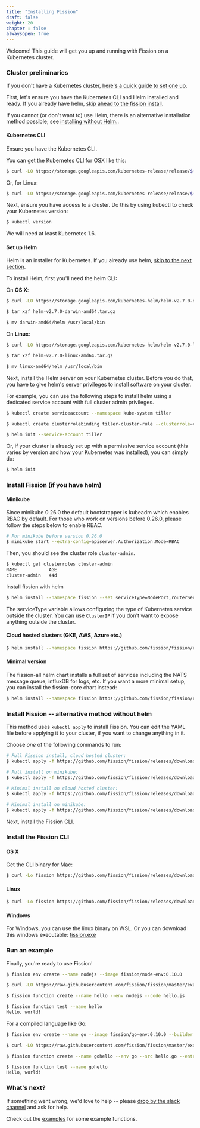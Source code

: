 ```yaml
---
title: "Installing Fission"
draft: false
weight: 20
chapter : false
alwaysopen: true
---
```


Welcome! This guide will get you up and running with Fission on a
Kubernetes cluster.

### Cluster preliminaries

If you don't have a Kubernetes cluster, [here's a quick guide to set
one up](../kubernetessetup).

First, let's ensure you have the Kubernetes CLI and Helm installed and
ready.  If you already have helm, [skip ahead to the fission install](#install-fission).

If you cannot (or don't want to) use Helm, there is an alternative
installation method possible; see [installing without
Helm.](#install-without-helm).

#### Kubernetes CLI

Ensure you have the Kubernetes CLI.

You can get the Kubernetes CLI for OSX like this:
```sh
$ curl -LO https://storage.googleapis.com/kubernetes-release/release/$(curl -s https://storage.googleapis.com/kubernetes-release/release/stable.txt)/bin/darwin/amd64/kubectl && chmod +x kubectl && sudo mv kubectl /usr/local/bin
```

Or, for Linux:
```sh
$ curl -LO https://storage.googleapis.com/kubernetes-release/release/$(curl -s https://storage.googleapis.com/kubernetes-release/release/stable.txt)/bin/linux/amd64/kubectl && chmod +x kubectl && sudo mv kubectl /usr/local/bin
```

Next, ensure you have access to a cluster.  Do this by using kubectl
to check your Kubernetes version:

```sh
$ kubectl version
```

We will need at least Kubernetes 1.6.

#### Set up Helm

Helm is an installer for Kubernetes.  If you already use helm, [skip to
the next section](#install-fission).

To install Helm, first you'll need the helm CLI:

On __OS X__:
```sh
$ curl -LO https://storage.googleapis.com/kubernetes-helm/helm-v2.7.0-darwin-amd64.tar.gz

$ tar xzf helm-v2.7.0-darwin-amd64.tar.gz

$ mv darwin-amd64/helm /usr/local/bin
```

On __Linux__:
```sh
$ curl -LO https://storage.googleapis.com/kubernetes-helm/helm-v2.7.0-linux-amd64.tar.gz

$ tar xzf helm-v2.7.0-linux-amd64.tar.gz

$ mv linux-amd64/helm /usr/local/bin
```

Next, install the Helm server on your Kubernetes cluster.  Before you
do that, you have to give helm's server privileges to install software
on your cluster.

For example, you can use the following steps to install helm using a
dedicated service account with full cluster admin privileges.

```sh
$ kubectl create serviceaccount --namespace kube-system tiller

$ kubectl create clusterrolebinding tiller-cluster-rule --clusterrole=cluster-admin --serviceaccount=kube-system:tiller

$ helm init --service-account tiller
```

Or, if your cluster is already set up with a permissive service
account (this varies by version and how your Kubernetes was
installed), you can simply do:

```sh
$ helm init
```

### Install Fission (if you have helm)

#### Minikube

Since minikube 0.26.0 the default bootstrapper is kubeadm which enables RBAC by default. For those who work on versions before 0.26.0, please follow the steps below to enable RBAC.

```sh
# For minikube before version 0.26.0
$ minikube start --extra-config=apiserver.Authorization.Mode=RBAC
```

Then, you should see the cluster role `cluster-admin`.

``` sh
$ kubectl get clusterroles cluster-admin
NAME            AGE
cluster-admin   44d
```

Install fission with helm

```sh
$ helm install --namespace fission --set serviceType=NodePort,routerServiceType=NodePort https://github.com/fission/fission/releases/download/0.10.0/fission-all-0.10.0.tgz
```

The serviceType variable allows configuring the type of Kubernetes
service outside the cluster.  You can use `ClusterIP` if you don't
want to expose anything outside the cluster.

#### Cloud hosted clusters (GKE, AWS, Azure etc.)

```sh
$ helm install --namespace fission https://github.com/fission/fission/releases/download/0.10.0/fission-all-0.10.0.tgz
```

#### Minimal version

The fission-all helm chart installs a full set of services including
the NATS message queue, influxDB for logs, etc. If you want a more
minimal setup, you can install the fission-core chart instead:

```sh
$ helm install --namespace fission https://github.com/fission/fission/releases/download/0.10.0/fission-core-0.10.0.tgz
```

### Install Fission -- alternative method without helm

This method uses `kubectl apply` to install Fission.  You can edit the
YAML file before applying it to your cluster, if you want to change
anything in it.

Choose _one_ of the following commands to run:

```sh
# Full Fission install, cloud hosted cluster:
$ kubectl apply -f https://github.com/fission/fission/releases/download/0.10.0/fission-all-0.10.0.yaml

# Full install on minikube:
$ kubectl apply -f https://github.com/fission/fission/releases/download/0.10.0/fission-all-0.10.0-minikube.yaml

# Minimal install on cloud hosted cluster:
$ kubectl apply -f https://github.com/fission/fission/releases/download/0.10.0/fission-core-0.10.0.yaml

# Minimal install on minikube:
$ kubectl apply -f https://github.com/fission/fission/releases/download/0.10.0/fission-core-0.10.0-minikube.yaml
```

Next, install the Fission CLI.


### Install the Fission CLI

#### OS X

Get the CLI binary for Mac:

```sh
$ curl -Lo fission https://github.com/fission/fission/releases/download/0.10.0/fission-cli-osx && chmod +x fission && sudo mv fission /usr/local/bin/
```

#### Linux

```sh
$ curl -Lo fission https://github.com/fission/fission/releases/download/0.10.0/fission-cli-linux && chmod +x fission && sudo mv fission /usr/local/bin/
```

#### Windows

For Windows, you can use the linux binary on WSL. Or you can download
this windows executable: [fission.exe](https://github.com/fission/fission/releases/download/0.10.0/fission-cli-windows.exe)

### Run an example

Finally, you're ready to use Fission!

```sh
$ fission env create --name nodejs --image fission/node-env:0.10.0

$ curl -LO https://raw.githubusercontent.com/fission/fission/master/examples/nodejs/hello.js

$ fission function create --name hello --env nodejs --code hello.js

$ fission function test --name hello
Hello, world!
```

For a compiled language like Go:

```sh
$ fission env create --name go --image fission/go-env:0.10.0 --builder fission/go-builder:0.10.0

$ curl -LO https://raw.githubusercontent.com/fission/fission/master/examples/go/hello.go

$ fission function create --name gohello --env go --src hello.go --entrypoint Handler

$ fission function test --name gohello
Hello, world!
```

### What's next?

If something went wrong, we'd love to help -- please [drop by the
slack channel](http://slack.fission.io) and ask for help.

Check out the
[examples](https://github.com/fission/fission/tree/master/examples)
for some example functions.
